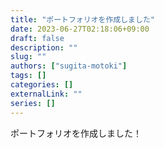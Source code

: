 ```yaml
---
title: "ポートフォリオを作成しました"
date: 2023-06-27T02:18:06+09:00
draft: false
description: ""
slug: ""
authors: ["sugita-motoki"]
tags: []
categories: []
externalLink: ""
series: []
---
```


ポートフォリオを作成しました！
